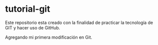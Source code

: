 # tutorial-git
Este repositorio esta creado con la finalidad de practicar la tecnología de GIT y hacer uso de GitHub.

Agregando mi primera modificación en Git.
